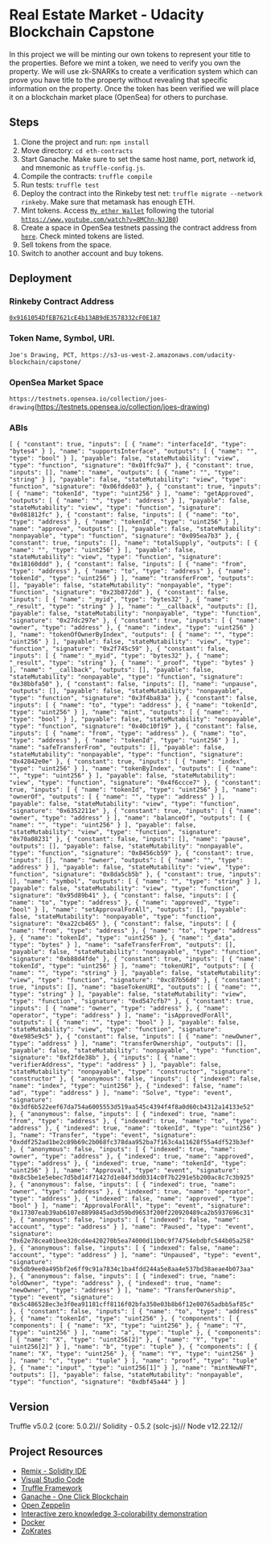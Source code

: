 # Real Estate Market - Udacity Blockchain Capstone

In this project we will be minting our own tokens to represent your title to the properties. Before we mint a token, we need to verify you own the property. We will use zk-SNARKs to create a verification system which can prove you have title to the property without revealing that specific information on the property. Once the token has been verified we will place it on a blockchain market place (OpenSea) for others to purchase.

## Steps

1. Clone the project and run: `npm install`
2. Move directory: `cd eth-contracts`
3. Start Ganache. Make sure to set the same host name, port, network id, and mnemonic as `truffle-config.js`.
4. Compile the contracts: `truffle compile`
5. Run tests: `truffle test`
6. Deploy the contract into the Rinkeby test net: `truffle migrate --network rinkeby`. Make sure that metamask has enough ETH.
7. Mint tokens. Access [`My ether Wallet`](https://www.myetherwallet.com/) following the tutorial [`https://www.youtube.com/watch?v=8MChn-NJJB0`](https://www.youtube.com/watch?v=8MChn-NJJB0))
8. Create a space in OpenSea testnets passing the contract address from [`here`](https://testnets.opensea.io/asset/create). Check minted tokens are listed.
9. Sell tokens from the space.
10. Switch to another account and buy tokens.

## Deployment

### Rinkeby Contract Address

[`0x9161054DfEB7621cE4b13AB9dE3578332cF0E187`](https://rinkeby.etherscan.io/address/0x9161054dfeb7621ce4b13ab9de3578332cf0e187)

### Token Name, Symbol, URI.

`Joe's Drawing, PCT, https://s3-us-west-2.amazonaws.com/udacity-blockchain/capstone/`

### OpenSea Market Space

`https://testnets.opensea.io/collection/joes-drawing`(https://testnets.opensea.io/collection/joes-drawing)

### ABIs

`[ { "constant": true, "inputs": [ { "name": "interfaceId", "type": "bytes4" } ], "name": "supportsInterface", "outputs": [ { "name": "", "type": "bool" } ], "payable": false, "stateMutability": "view", "type": "function", "signature": "0x01ffc9a7" }, { "constant": true, "inputs": [], "name": "name", "outputs": [ { "name": "", "type": "string" } ], "payable": false, "stateMutability": "view", "type": "function", "signature": "0x06fdde03" }, { "constant": true, "inputs": [ { "name": "tokenId", "type": "uint256" } ], "name": "getApproved", "outputs": [ { "name": "", "type": "address" } ], "payable": false, "stateMutability": "view", "type": "function", "signature": "0x081812fc" }, { "constant": false, "inputs": [ { "name": "to", "type": "address" }, { "name": "tokenId", "type": "uint256" } ], "name": "approve", "outputs": [], "payable": false, "stateMutability": "nonpayable", "type": "function", "signature": "0x095ea7b3" }, { "constant": true, "inputs": [], "name": "totalSupply", "outputs": [ { "name": "", "type": "uint256" } ], "payable": false, "stateMutability": "view", "type": "function", "signature": "0x18160ddd" }, { "constant": false, "inputs": [ { "name": "from", "type": "address" }, { "name": "to", "type": "address" }, { "name": "tokenId", "type": "uint256" } ], "name": "transferFrom", "outputs": [], "payable": false, "stateMutability": "nonpayable", "type": "function", "signature": "0x23b872dd" }, { "constant": false, "inputs": [ { "name": "_myid", "type": "bytes32" }, { "name": "_result", "type": "string" } ], "name": "__callback", "outputs": [], "payable": false, "stateMutability": "nonpayable", "type": "function", "signature": "0x27dc297e" }, { "constant": true, "inputs": [ { "name": "owner", "type": "address" }, { "name": "index", "type": "uint256" } ], "name": "tokenOfOwnerByIndex", "outputs": [ { "name": "", "type": "uint256" } ], "payable": false, "stateMutability": "view", "type": "function", "signature": "0x2f745c59" }, { "constant": false, "inputs": [ { "name": "_myid", "type": "bytes32" }, { "name": "_result", "type": "string" }, { "name": "_proof", "type": "bytes" } ], "name": "__callback", "outputs": [], "payable": false, "stateMutability": "nonpayable", "type": "function", "signature": "0x38bbfa50" }, { "constant": false, "inputs": [], "name": "unpause", "outputs": [], "payable": false, "stateMutability": "nonpayable", "type": "function", "signature": "0x3f4ba83a" }, { "constant": false, "inputs": [ { "name": "to", "type": "address" }, { "name": "tokenId", "type": "uint256" } ], "name": "mint", "outputs": [ { "name": "", "type": "bool" } ], "payable": false, "stateMutability": "nonpayable", "type": "function", "signature": "0x40c10f19" }, { "constant": false, "inputs": [ { "name": "from", "type": "address" }, { "name": "to", "type": "address" }, { "name": "tokenId", "type": "uint256" } ], "name": "safeTransferFrom", "outputs": [], "payable": false, "stateMutability": "nonpayable", "type": "function", "signature": "0x42842e0e" }, { "constant": true, "inputs": [ { "name": "index", "type": "uint256" } ], "name": "tokenByIndex", "outputs": [ { "name": "", "type": "uint256" } ], "payable": false, "stateMutability": "view", "type": "function", "signature": "0x4f6ccce7" }, { "constant": true, "inputs": [ { "name": "tokenId", "type": "uint256" } ], "name": "ownerOf", "outputs": [ { "name": "", "type": "address" } ], "payable": false, "stateMutability": "view", "type": "function", "signature": "0x6352211e" }, { "constant": true, "inputs": [ { "name": "owner", "type": "address" } ], "name": "balanceOf", "outputs": [ { "name": "", "type": "uint256" } ], "payable": false, "stateMutability": "view", "type": "function", "signature": "0x70a08231" }, { "constant": false, "inputs": [], "name": "pause", "outputs": [], "payable": false, "stateMutability": "nonpayable", "type": "function", "signature": "0x8456cb59" }, { "constant": true, "inputs": [], "name": "owner", "outputs": [ { "name": "", "type": "address" } ], "payable": false, "stateMutability": "view", "type": "function", "signature": "0x8da5cb5b" }, { "constant": true, "inputs": [], "name": "symbol", "outputs": [ { "name": "", "type": "string" } ], "payable": false, "stateMutability": "view", "type": "function", "signature": "0x95d89b41" }, { "constant": false, "inputs": [ { "name": "to", "type": "address" }, { "name": "approved", "type": "bool" } ], "name": "setApprovalForAll", "outputs": [], "payable": false, "stateMutability": "nonpayable", "type": "function", "signature": "0xa22cb465" }, { "constant": false, "inputs": [ { "name": "from", "type": "address" }, { "name": "to", "type": "address" }, { "name": "tokenId", "type": "uint256" }, { "name": "_data", "type": "bytes" } ], "name": "safeTransferFrom", "outputs": [], "payable": false, "stateMutability": "nonpayable", "type": "function", "signature": "0xb88d4fde" }, { "constant": true, "inputs": [ { "name": "tokenId", "type": "uint256" } ], "name": "tokenURI", "outputs": [ { "name": "", "type": "string" } ], "payable": false, "stateMutability": "view", "type": "function", "signature": "0xc87b56dd" }, { "constant": true, "inputs": [], "name": "baseTokenURI", "outputs": [ { "name": "", "type": "string" } ], "payable": false, "stateMutability": "view", "type": "function", "signature": "0xd547cfb7" }, { "constant": true, "inputs": [ { "name": "owner", "type": "address" }, { "name": "operator", "type": "address" } ], "name": "isApprovedForAll", "outputs": [ { "name": "", "type": "bool" } ], "payable": false, "stateMutability": "view", "type": "function", "signature": "0xe985e9c5" }, { "constant": false, "inputs": [ { "name": "newOwner", "type": "address" } ], "name": "transferOwnership", "outputs": [], "payable": false, "stateMutability": "nonpayable", "type": "function", "signature": "0xf2fde38b" }, { "inputs": [ { "name": "verifierAddress", "type": "address" } ], "payable": false, "stateMutability": "nonpayable", "type": "constructor", "signature": "constructor" }, { "anonymous": false, "inputs": [ { "indexed": false, "name": "index", "type": "uint256" }, { "indexed": false, "name": "ad", "type": "address" } ], "name": "Solve", "type": "event", "signature": "0x3df6b522eef67da754a6005553d519aa545c4394f4f8a0d60cb4312a14133e52" }, { "anonymous": false, "inputs": [ { "indexed": true, "name": "from", "type": "address" }, { "indexed": true, "name": "to", "type": "address" }, { "indexed": true, "name": "tokenId", "type": "uint256" } ], "name": "Transfer", "type": "event", "signature": "0xddf252ad1be2c89b69c2b068fc378daa952ba7f163c4a11628f55a4df523b3ef" }, { "anonymous": false, "inputs": [ { "indexed": true, "name": "owner", "type": "address" }, { "indexed": true, "name": "approved", "type": "address" }, { "indexed": true, "name": "tokenId", "type": "uint256" } ], "name": "Approval", "type": "event", "signature": "0x8c5be1e5ebec7d5bd14f71427d1e84f3dd0314c0f7b2291e5b200ac8c7c3b925" }, { "anonymous": false, "inputs": [ { "indexed": true, "name": "owner", "type": "address" }, { "indexed": true, "name": "operator", "type": "address" }, { "indexed": false, "name": "approved", "type": "bool" } ], "name": "ApprovalForAll", "type": "event", "signature": "0x17307eab39ab6107e8899845ad3d59bd9653f200f220920489ca2b5937696c31" }, { "anonymous": false, "inputs": [ { "indexed": false, "name": "account", "type": "address" } ], "name": "Paused", "type": "event", "signature": "0x62e78cea01bee320cd4e420270b5ea74000d11b0c9f74754ebdbfc544b05a258" }, { "anonymous": false, "inputs": [ { "indexed": false, "name": "account", "type": "address" } ], "name": "Unpaused", "type": "event", "signature": "0x5db9ee0a495bf2e6ff9c91a7834c1ba4fdd244a5e8aa4e537bd38aeae4b073aa" }, { "anonymous": false, "inputs": [ { "indexed": true, "name": "oldOwner", "type": "address" }, { "indexed": true, "name": "newOwner", "type": "address" } ], "name": "TransferOwnership", "type": "event", "signature": "0x5c486528ec3e3f0ea91181cff8116f02bfa350e03b8b6f12e00765adbb5af85c" }, { "constant": false, "inputs": [ { "name": "to", "type": "address" }, { "name": "tokenId", "type": "uint256" }, { "components": [ { "components": [ { "name": "X", "type": "uint256" }, { "name": "Y", "type": "uint256" } ], "name": "a", "type": "tuple" }, { "components": [ { "name": "X", "type": "uint256[2]" }, { "name": "Y", "type": "uint256[2]" } ], "name": "b", "type": "tuple" }, { "components": [ { "name": "X", "type": "uint256" }, { "name": "Y", "type": "uint256" } ], "name": "c", "type": "tuple" } ], "name": "proof", "type": "tuple" }, { "name": "input", "type": "uint256[1]" } ], "name": "mintNewNFT", "outputs": [], "payable": false, "stateMutability": "nonpayable", "type": "function", "signature": "0xdbf45a44" } ]`

## Version

Truffle v5.0.2 (core: 5.0.2)//
Solidity - 0.5.2 (solc-js)//
Node v12.22.12//

## Project Resources

- [Remix - Solidity IDE](https://remix.ethereum.org/)
- [Visual Studio Code](https://code.visualstudio.com/)
- [Truffle Framework](https://truffleframework.com/)
- [Ganache - One Click Blockchain](https://truffleframework.com/ganache)
- [Open Zeppelin ](https://openzeppelin.org/)
- [Interactive zero knowledge 3-colorability demonstration](http://web.mit.edu/~ezyang/Public/graph/svg.html)
- [Docker](https://docs.docker.com/install/)
- [ZoKrates](https://github.com/Zokrates/ZoKrates)
